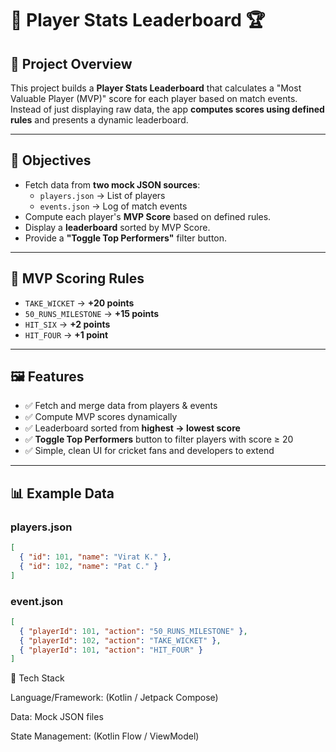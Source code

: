 # 🏏 Player Stats Leaderboard 🏆

## 📌 Project Overview
This project builds a **Player Stats Leaderboard** that calculates a "Most Valuable Player (MVP)" score for each player based on match events.  
Instead of just displaying raw data, the app **computes scores using defined rules** and presents a dynamic leaderboard.  

---

## 🎯 Objectives
- Fetch data from **two mock JSON sources**:
  - `players.json` → List of players
  - `events.json` → Log of match events
- Compute each player's **MVP Score** based on defined rules.
- Display a **leaderboard** sorted by MVP Score.
- Provide a **"Toggle Top Performers"** filter button.

---

## 🧮 MVP Scoring Rules
- `TAKE_WICKET` → **+20 points**  
- `50_RUNS_MILESTONE` → **+15 points**  
- `HIT_SIX` → **+2 points**  
- `HIT_FOUR` → **+1 point**

---

## 🖼️ Features
- ✅ Fetch and merge data from players & events  
- ✅ Compute MVP scores dynamically  
- ✅ Leaderboard sorted from **highest → lowest score**  
- ✅ **Toggle Top Performers** button to filter players with score ≥ 20  
- ✅ Simple, clean UI for cricket fans and developers to extend  

---

## 📊 Example Data

### players.json
```json
[
  { "id": 101, "name": "Virat K." },
  { "id": 102, "name": "Pat C." }
]
```

### event.json
```json
[
  { "playerId": 101, "action": "50_RUNS_MILESTONE" },
  { "playerId": 102, "action": "TAKE_WICKET" },
  { "playerId": 101, "action": "HIT_FOUR" }
]
```

🚀 Tech Stack

Language/Framework: (Kotlin / Jetpack Compose)

Data: Mock JSON files

State Management: (Kotlin Flow / ViewModel)

